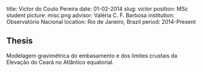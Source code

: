 title: Victor do Couto Pereira
date: 01-02-2014
slug: victor
position: MSc student
picture: misc.png
advisor: Valéria C. F. Barbosa
institution: Observatório Nacional
location: Rio de Janeiro, Brazil
period: 2014-Present

## Thesis

Modelagem gravimétrica do embasamento e dos limites crustais da Elevação do
Ceará no Atlântico equatorial.
